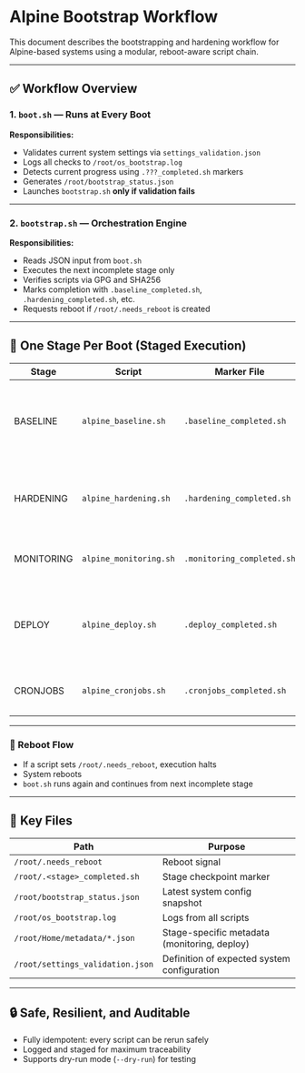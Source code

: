 # Alpine Bootstrap Workflow

This document describes the bootstrapping and hardening workflow for Alpine-based systems using a modular, reboot-aware script chain.

---

## ✅ Workflow Overview

### 1. `boot.sh` — Runs at Every Boot

**Responsibilities:**
- Validates current system settings via `settings_validation.json`
- Logs all checks to `/root/os_bootstrap.log`
- Detects current progress using `.???_completed.sh` markers
- Generates `/root/bootstrap_status.json`
- Launches `bootstrap.sh` **only if validation fails**

---

### 2. `bootstrap.sh` — Orchestration Engine

**Responsibilities:**
- Reads JSON input from `boot.sh`
- Executes the next incomplete stage only
- Verifies scripts via GPG and SHA256
- Marks completion with `.baseline_completed.sh`, `.hardening_completed.sh`, etc.
- Requests reboot if `/root/.needs_reboot` is created

---

## 🔁 One Stage Per Boot (Staged Execution)

| Stage      | Script                  | Marker File                | Description                                                         |
|------------|-------------------------|-----------------------------|---------------------------------------------------------------------|
| BASELINE   | `alpine_baseline.sh`    | `.baseline_completed.sh`    | Installs essential packages, bash, system tools, cryptsetup        |
| HARDENING  | `alpine_hardening.sh`   | `.hardening_completed.sh`   | SSH config, IPv6 disable, firewall, fail2ban, auditd               |
| MONITORING | `alpine_monitoring.sh`  | `.monitoring_completed.sh`  | Netdata, Wazuh, osquery, logrotate                                 |
| DEPLOY     | `alpine_deploy.sh`      | `.deploy_completed.sh`      | Mounts encrypted vault, loads device context, captures metadata    |
| CRONJOBS   | `alpine_cronjobs.sh`    | `.cronjobs_completed.sh`    | Sets systemd timers and sync tasks                                 |

---

### 🔄 Reboot Flow

- If a script sets `/root/.needs_reboot`, execution halts
- System reboots
- `boot.sh` runs again and continues from next incomplete stage

---

## 📂 Key Files

| Path                              | Purpose                                         |
|-----------------------------------|-------------------------------------------------|
| `/root/.needs_reboot`             | Reboot signal                                   |
| `/root/.<stage>_completed.sh`     | Stage checkpoint marker                         |
| `/root/bootstrap_status.json`     | Latest system config snapshot                   |
| `/root/os_bootstrap.log`          | Logs from all scripts                           |
| `/root/Home/metadata/*.json`      | Stage-specific metadata (monitoring, deploy)    |
| `/root/settings_validation.json`  | Definition of expected system configuration     |

---

## 🔒 Safe, Resilient, and Auditable

- Fully idempotent: every script can be rerun safely
- Logged and staged for maximum traceability
- Supports dry-run mode (`--dry-run`) for testing
